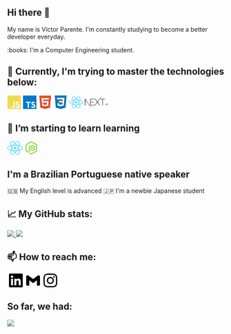 ## Hi there 👋

<p>My name is Víctor Parente. I'm constantly studying to become a better developer everyday.</p>
<p>:books: I'm a Computer Engineering student.</p>


## :rocket: Currently, I'm trying to master the technologies below:

<span>
 <img height="32px" src="./icons/javascript.svg" alt="JavaScript" title="JavaScript"/>
 <img height="32px" src="./icons/typescript.svg" alt="TypeScript" title="TypeScript"/>
 <img height="32px" src="./icons/html.svg" alt="HTML" title="HTML"/>
 <img height="32px" src="./icons/css3.svg" alt="CSS" title="CSS"/>
 <img height="32px" src="./icons/react.svg" alt="React" title="React"/>
 <img height="32px" src="./icons/nextjs.svg" alt="NextJS" title="NextJS"/>
 <!--<img height="32px" src="./icons/graphql.svg" alt="GraphQL"/>-->
</span>


## 🌱 I’m starting to learn learning
<span>
  <img height="32px" src="./icons/react-native.svg" alt="React Native" title="React Native"/>
 <img height="32px" src="./icons/nodejs.svg" alt="Node" title="Node"/>
</span>


## I'm a Brazilian Portuguese native speaker
:uk: My English level is advanced
:jp: I'm a newbie Japanese student


## :chart_with_upwards_trend: My GitHub stats:
<a href="https://github.com/victorprnt">
 <img height="150px" src="https://github-readme-stats.vercel.app/api?username=victorprnt&show_icons=true&include_all_commits=true&theme=tokyonight" />
 <img height="150px" src="https://github-readme-stats.vercel.app/api/top-langs/?username=victorprnt&layout=compact&theme=tokyonight" />
</a>


## 📫 How to reach me:
<span>
 <a href="https://www.linkedin.com/in/victorprnt/" style="text-decoration: none;">
  <img height="32px" src="./icons/linkedin.svg" alt="LinkedIn" title="LinkedIn" style="margin-left: 4px;"/>
 </a>
 
 <a href="mailto: victorprnt@gmail.com" style="text-decoration: none;">
  <img height="32px" src="./icons/gmail.svg" alt="Gmail" title="Gmail" style="margin-left: 4px;"/>
 </a>
 
  <a href="https://www.instagram.com/victorbruno/" style="text-decoration: none;">
   <img height="32px" src="./icons/instagram.svg" alt="Instagram" title="Instagram" style="margin-left: 4px;" />
  </a>
</span>

## So far, we had:

![](https://visitor-badge.laobi.icu/badge?page_id=victorprnt.victorprnt)


<!--
**parvic/parvic** is a ✨ _special_ ✨ repository because its `README.md` (this file) appears on your GitHub profile.

Here are some ideas to get you started:

- 🔭 I’m currently working on ...
- 🌱 I’m currently learning ...
- 👯 I’m looking to collaborate on ...
- 🤔 I’m looking for help with ...
- 💬 Ask me about ...
- 📫 How to reach me: ...
- 😄 Pronouns: ...
- ⚡ Fun fact: ...
-->
